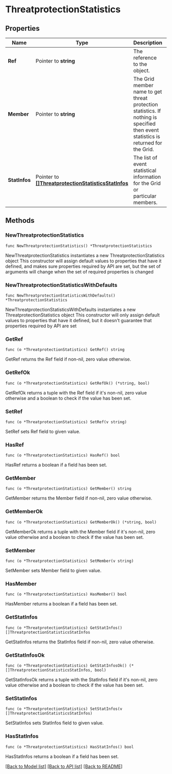 # ThreatprotectionStatistics

## Properties

Name | Type | Description | Notes
------------ | ------------- | ------------- | -------------
**Ref** | Pointer to **string** | The reference to the object. | [optional] 
**Member** | Pointer to **string** | The Grid member name to get threat protection statistics. If nothing is specified then event statistics is returned for the Grid. | [optional] [readonly] 
**StatInfos** | Pointer to [**[]ThreatprotectionStatisticsStatInfos**](ThreatprotectionStatisticsStatInfos.md) | The list of event statistical information for the Grid or particular members. | [optional] [readonly] 

## Methods

### NewThreatprotectionStatistics

`func NewThreatprotectionStatistics() *ThreatprotectionStatistics`

NewThreatprotectionStatistics instantiates a new ThreatprotectionStatistics object
This constructor will assign default values to properties that have it defined,
and makes sure properties required by API are set, but the set of arguments
will change when the set of required properties is changed

### NewThreatprotectionStatisticsWithDefaults

`func NewThreatprotectionStatisticsWithDefaults() *ThreatprotectionStatistics`

NewThreatprotectionStatisticsWithDefaults instantiates a new ThreatprotectionStatistics object
This constructor will only assign default values to properties that have it defined,
but it doesn't guarantee that properties required by API are set

### GetRef

`func (o *ThreatprotectionStatistics) GetRef() string`

GetRef returns the Ref field if non-nil, zero value otherwise.

### GetRefOk

`func (o *ThreatprotectionStatistics) GetRefOk() (*string, bool)`

GetRefOk returns a tuple with the Ref field if it's non-nil, zero value otherwise
and a boolean to check if the value has been set.

### SetRef

`func (o *ThreatprotectionStatistics) SetRef(v string)`

SetRef sets Ref field to given value.

### HasRef

`func (o *ThreatprotectionStatistics) HasRef() bool`

HasRef returns a boolean if a field has been set.

### GetMember

`func (o *ThreatprotectionStatistics) GetMember() string`

GetMember returns the Member field if non-nil, zero value otherwise.

### GetMemberOk

`func (o *ThreatprotectionStatistics) GetMemberOk() (*string, bool)`

GetMemberOk returns a tuple with the Member field if it's non-nil, zero value otherwise
and a boolean to check if the value has been set.

### SetMember

`func (o *ThreatprotectionStatistics) SetMember(v string)`

SetMember sets Member field to given value.

### HasMember

`func (o *ThreatprotectionStatistics) HasMember() bool`

HasMember returns a boolean if a field has been set.

### GetStatInfos

`func (o *ThreatprotectionStatistics) GetStatInfos() []ThreatprotectionStatisticsStatInfos`

GetStatInfos returns the StatInfos field if non-nil, zero value otherwise.

### GetStatInfosOk

`func (o *ThreatprotectionStatistics) GetStatInfosOk() (*[]ThreatprotectionStatisticsStatInfos, bool)`

GetStatInfosOk returns a tuple with the StatInfos field if it's non-nil, zero value otherwise
and a boolean to check if the value has been set.

### SetStatInfos

`func (o *ThreatprotectionStatistics) SetStatInfos(v []ThreatprotectionStatisticsStatInfos)`

SetStatInfos sets StatInfos field to given value.

### HasStatInfos

`func (o *ThreatprotectionStatistics) HasStatInfos() bool`

HasStatInfos returns a boolean if a field has been set.


[[Back to Model list]](../README.md#documentation-for-models) [[Back to API list]](../README.md#documentation-for-api-endpoints) [[Back to README]](../README.md)



